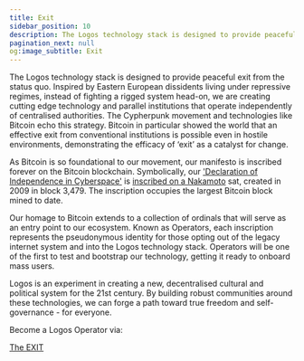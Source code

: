 ```yaml
---
title: Exit
sidebar_position: 10
description: The Logos technology stack is designed to provide peaceful exit from the status quo.
pagination_next: null
og:image_subtitle: Exit
---
```


The Logos technology stack is designed to provide peaceful exit from the status quo. Inspired by Eastern European dissidents living under repressive regimes, instead of fighting a rigged system head-on, we are creating cutting edge technology and parallel institutions that operate independently of centralised authorities.
The Cypherpunk movement and technologies like Bitcoin echo this strategy. Bitcoin in particular showed the world that an effective exit from conventional institutions is possible even in hostile environments, demonstrating the efficacy of ‘exit’ as a catalyst for change. 

As Bitcoin is so foundational to our movement, our manifesto is inscribed forever on the Bitcoin blockchain. Symbolically, our <a href="https://press.logos.co/article/logos-a-declaration-of-independence-in-cyberspace" target="_blank">'Declaration of Independence in Cyberspace'</a> is <a href="https://www.ord.io/70614708" target="_blank">inscribed on a Nakamoto</a> sat, created in 2009 in block 3,479. The inscription occupies the largest Bitcoin block mined to date.

Our homage to Bitcoin extends to a collection of ordinals that will serve as an entry point to our ecosystem. Known as Operators, each inscription represents the pseudonymous identity for those opting out of the legacy internet system and into the Logos technology stack. Operators will be one of the first to test and bootstrap our technology, getting it ready to onboard mass users.

Logos is an experiment in creating a new, decentralised cultural and political system for the 21st century. By building robust communities around these technologies, we can forge a path toward true freedom and self-governance - for everyone.

Become a Logos Operator via: 

<a href="https://exit.logos.co/" target="_blank">The EXIT</a>

